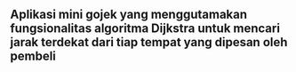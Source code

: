 ## Aplikasi mini gojek yang menggutamakan fungsionalitas algoritma Dijkstra untuk mencari jarak terdekat dari tiap tempat yang dipesan oleh pembeli
